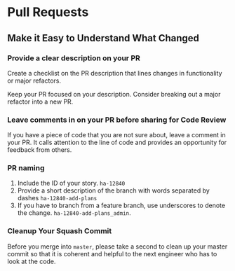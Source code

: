 # Pull Requests

## Make it Easy to Understand What Changed

### Provide a clear description on your PR

Create a checklist on the PR description that lines changes in functionality or major refactors.

Keep your PR focused on your description.  Consider breaking out a major refactor into a new PR.

### Leave comments in on your PR before sharing for Code Review

If you have a piece of code that you are not sure about, leave a comment in your PR.  It calls attention to the line of code and provides an opportunity for feedback from others. &#x20;

### PR naming

1. Include the ID of your story.  `ha-12840`
2. Provide a short description of the branch with words separated by dashes `ha-12840-add-plans`
3. If you have to branch from a feature branch, use underscores to denote the change.  `ha-12840-add-plans_admin`.

### Cleanup Your Squash Commit

Before you merge into `master`, please take a second to clean up your master commit so that it is coherent and helpful to the next engineer who has to look at the code.
